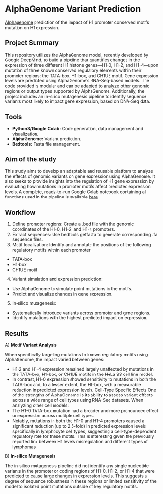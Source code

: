 # AlphaGenome Variant Prediction
[Alphagenome](https://github.com/google-deepmind/alphagenome) prediction of the impact of H1 promoter conserved motifs mutation on H1 expression.
## Project Summary
This repository utilizes the AlphaGenome model, recently developed by Google DeepMind, to build a pipeline that quantifies changes in the expression of three different H1 histone genes—H1-0, H1-2, and H1-4—upon mutation of three known conserved regulatory elements within their promoter regions: the TATA-box, H1-box, and CH1UE motif.
Gene expression levels are predicted using AlphaGenome’s RNA-Seq-based models. The code provided is modular and can be adapted to analyze other genomic regions or output types supported by AlphaGenome. Additionally, the project includes an in-silico mutagenesis pipeline to identify sequence variants most likely to impact gene expression, based on DNA-Seq data.
## Tools
- **Python3/Google Colab:** Code generation, data management and visualization.
- **AlphaGenome:** Variant prediction.
- **Bedtools:** Fasta file management.
## Aim of the study
This study aims to develop an adaptable and reusable platform to analyze the effects of genomic variants on gene expression using AlphaGenome. It also seeks to provide insights into the regulation of H1 gene expression by evaluating how mutations in promoter motifs affect predicted expression levels.
A complete, ready-to-run Google Colab notebook containing all functions used in the pipeline is available [here](./Alphagenome.ipynb)
## Workflow
1) Define promoter regions: Create a .bed file with the genomic coordinates of the H1-0, H1-2, and H1-4 promoters.
2) Extract sequences: Use bedtools getfasta to generate corresponding .fa sequence files.
3) Motif localization: Identify and annotate the positions of the following regulatory motifs within each promoter:
- TATA-box
- H1-box
- CH1UE motif
4) Variant simulation and expression prediction:
- Use AlphaGenome to simulate point mutations in the motifs.
- Predict and visualize changes in gene expression.
5) In-silico mutagenesis:
- Systematically introduce variants across promoter and gene regions.
- Identify mutations with the highest predicted impact on expression.
## Results
A) **Motif Variant Analysis**

When specifically targeting mutations to known regulatory motifs using AlphaGenome, the impact varied between genes:
- H1-2 and H1-4 expression remained largely unaffected by mutations in the TATA-box, H1-box, or CH1UE motifs in the HeLa S3 cell line model.
- In contrast, H1-0 expression showed sensitivity to mutations in both the TATA-box and, to a lesser extent, the H1-box, with a measurable reduction in predicted expression levels.
Cell-Type Specific Effects
One of the strengths of AlphaGenome is its ability to assess variant effects across a wide range of cell types using RNA-Seq datasets. When analyzing other cell models:
- The H1-0 TATA-box mutation had a broader and more pronounced effect on expression across multiple cell types.
- Notably, mutations in both the H1-0 and H1-4 promoters caused a significant reduction (up to 2.5-fold) in predicted expression levels specifically in lymphocyte cell types, suggesting a cell-type-dependent regulatory role for these motifs. This is interesting given the previously reported link between H1 levels misregulation and different types of lymphomas.
  
B) **In-silico Mutagenesis**

The in-silico mutagenesis pipeline did not identify any single nucleotide variants in the promoter or coding regions of H1-0, H1-2, or H1-4 that were predicted to cause large changes in expression levels. This suggests a degree of sequence robustness in these regions or limited sensitivity of the model to isolated point mutations outside of key regulatory motifs.
